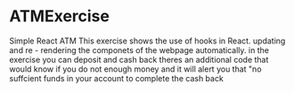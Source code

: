 # ATMExercise
Simple React ATM
This exercise shows the use of hooks in React. updating and re - rendering the componets of the webpage automatically.
in the exercise you can deposit and cash back 
 theres an additional code that would know if you do not enough money and it will alert you that "no suffcient funds in your account to complete the cash back 